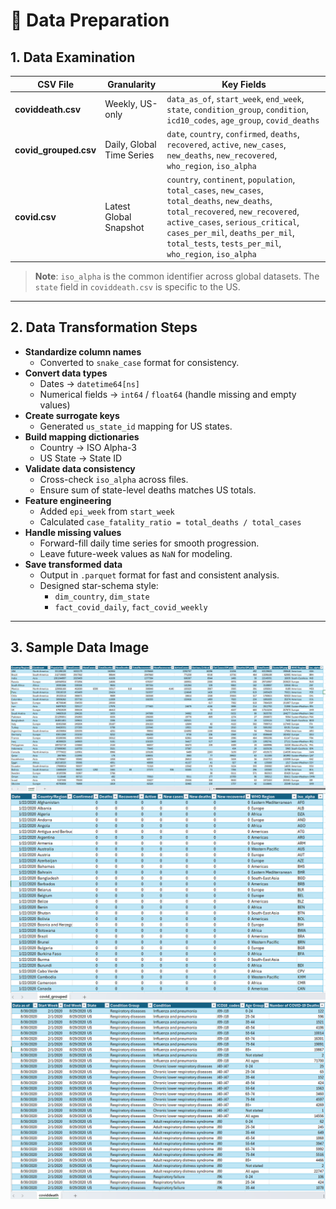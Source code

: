 # 📑 Data Preparation

## 1. Data Examination

| CSV File          | Granularity          | Key Fields |
|-------------------|----------------------|------------|
| **coviddeath.csv**     | Weekly, US-only         | `data_as_of`, `start_week`, `end_week`, `state`, `condition_group`, `condition`, `icd10_codes`, `age_group`, `covid_deaths` |
| **covid_grouped.csv**  | Daily, Global Time Series | `date`, `country`, `confirmed`, `deaths`, `recovered`, `active`, `new_cases`, `new_deaths`, `new_recovered`, `who_region`, `iso_alpha` |
| **covid.csv**          | Latest Global Snapshot   | `country`, `continent`, `population`, `total_cases`, `new_cases`, `total_deaths`, `new_deaths`, `total_recovered`, `new_recovered`, `active_cases`, `serious_critical`, `cases_per_mil`, `deaths_per_mil`, `total_tests`, `tests_per_mil`, `who_region`, `iso_alpha` |

> **Note**: `iso_alpha` is the common identifier across global datasets. The `state` field in `coviddeath.csv` is specific to the US.

---

## 2. Data Transformation Steps

- **Standardize column names**
  - Converted to `snake_case` format for consistency.
- **Convert data types**
  - Dates → `datetime64[ns]`
  - Numerical fields → `int64` / `float64` (handle missing and empty values)
- **Create surrogate keys**
  - Generated `us_state_id` mapping for US states.
- **Build mapping dictionaries**
  - Country → ISO Alpha-3
  - US State → State ID
- **Validate data consistency**
  - Cross-check `iso_alpha` across files.
  - Ensure sum of state-level deaths matches US totals.
- **Feature engineering**
  - Added `epi_week` from `start_week`
  - Calculated `case_fatality_ratio = total_deaths / total_cases`
- **Handle missing values**
  - Forward-fill daily time series for smooth progression.
  - Leave future-week values as `NaN` for modeling.
- **Save transformed data**
  - Output in `.parquet` format for fast and consistent analysis.
  - Designed star-schema style:
    - `dim_country`, `dim_state`
    - `fact_covid_daily`, `fact_covid_weekly`

---

## 3. Sample Data Image
![a](image/covid.png)
![a](image/covidgroup.png)
![a](image/coviddeath.png)

